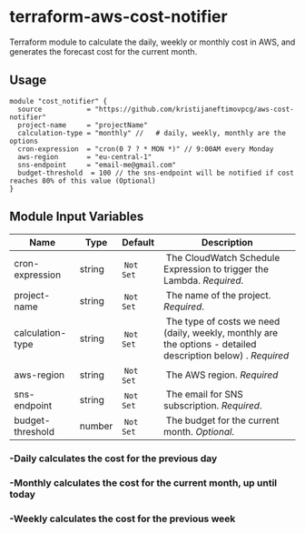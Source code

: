 # terraform-aws-cost-notifier

Terraform module to calculate the daily, weekly or monthly cost in AWS, and generates the forecast cost for the current month.


## Usage

```hcl
module "cost_notifier" {
  source           = "https://github.com/kristijaneftimovpcg/aws-cost-notifier"
  project-name     = "projectName"
  calculation-type = "monthly" //   # daily, weekly, monthly are the options
  cron-expression  = "cron(0 7 ? * MON *)" // 9:00AM every Monday
  aws-region       = "eu-central-1"
  sns-endpoint     = "email-me@gmail.com"
  budget-threshold  = 100 // the sns-endpoint will be notified if cost reaches 80% of this value (Optional)
}
```

## Module Input Variables

| Name                    | Type                             | Default    | Description                                                                                                                 |
| ----------------------- | -------------------------------- | ---------- | --------------------------------------------------------------------------------------------------------------------------- |
| cron-expression     | string                           |  `Not Set` |  The CloudWatch Schedule Expression to trigger the Lambda. _Required_.                |
| project-name                    | string                           |  `Not Set` |  The name of the project. _Required_.                                                                              |
| calculation-type                    | string                      |  `Not Set`     |  The type of costs we need (daily, weekly, monthly are the options - detailed description below) . _Required_                                                                            |
| aws-region     | string                           |  `Not Set` |  The AWS region. _Required_              |
| sns-endpoint                  | string                           |  `Not Set` |  The email for SNS subscription. _Required_. |
| budget-threshold                 | number                          |  `Not Set` |  The budget for the current month. _Optional_.|

<h3> -Daily calculates the cost for the previous day </h3>
<h3> -Monthly calculates the cost for the current month, up until today </h3>
<h3> -Weekly calculates the cost for the previous week </h3>